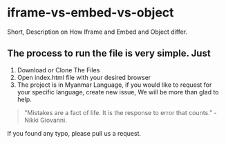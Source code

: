# iframe-vs-embed-vs-object
Short, Description on How Iframe and Embed and Object differ.

## The process to run the file is very simple. Just
1. Download or Clone The Files
2. Open index.html file with your desired browser
3. The project is in Myanmar Language, if you would like to request for your specific language, create new issue, We will be more than glad to help.

> "Mistakes are a fact of life. It is the response to error that counts.” - Nikki Giovanni.

If you found any typo, please pull us a request.

